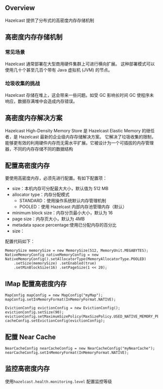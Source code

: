 ## Overview 
Hazelcast 提供了分布式的高密度内存存储机制

## 高密度内存存储机制
### 常见场景
Hazelcast 通常部署在大型商用硬件集群上可进行横向扩展。 这种部署模式可以使用几十个甚至几百个带有 Java 虚拟机 (JVM) 的节点。

### 垃圾收集的挑战
Hazelcast 存储在堆上，这会带来一些问题。如受 GC 影响长时间 GC 使程序未响应，数据存满堆中会造成内存错误。

## 高密度内存解决方案
Hazelcast High-Density Memory Store 是 Hazelcast Elastic Memory 的继任者，是 Hazelcast 最新的企业级内存存储解决方案。
它解决了垃圾收集的限制，能够更有效的利用硬件内存而无需水平扩展。它被设计为一个可插拔的内存管理器，不同的内存存储不同的数据结构

## 配置高密度内存
要使用高密度内存，必须先进行配置。有如下配置项：
* size：本机内存可分配最大大小，默认值为 512 MB
* allocator type：内存分配模式
    * STANDARD：使用操作系统默认内存管理机制
    * POOLED：使用 Hazelcast 内部内存池管理内存（默认）
* minimum block size：内存分页最小大小，默认为 16
* page size：内存页大小，默认为 4MB
* metadata space percentage:使用已分配内存的百分比
* size：

配置代码如下：
```
MemorySize memorySize = new MemorySize(512, MemoryUnit.MEGABYTES);
NativeMemoryConfig nativeMemoryConfig = new NativeMemoryConfig().setAllocatorType(MemoryAllocatorType.POOLED) 
    .setSize(memorySize) .setEnabled(true)
    .setMinBlockSize(16) .setPageSize(1 << 20);
```

## IMap 配置高密度内存
```
MapConfig mapConfig = new MapConfig("myMap");
mapConfig.setInMemoryFormat(InMemoryFormat.NATIVE);
```

```
EvictionConfig evictionConfig = new EvictionConfig();
evictionConfig.setSize(90);
evictionConfig.setMaximumSizePolicy(MaxSizePolicy.USED_NATIVE_MEMORY_PERCENTAGE);
cacheConfig.setEvictionConfig(evictionConfig);
```

## 配置 Near Cache
```
NearCacheConfig nearCacheConfig = new NearCacheConfig("myNearCache");
nearCacheConfig.setInMemoryFormat(InMemoryFormat.NATIVE);
```

## 监控高密度内存
使用`hazelcast.health.monitoring.level` 配置监控等级